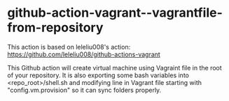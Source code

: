 # github-action-vagrant--vagrantfile-from-repository
This action is based on leleliu008's action:
https://github.com/leleliu008/github-actions-vagrant


This Github action will create virtual machine using Vagraint file in the root of your repository.
It is also exporting some bash variables into <repo_root>/shell.sh
and modifying line in Vagrant file starting with "config.vm.provision" so it can sync folders properly.
